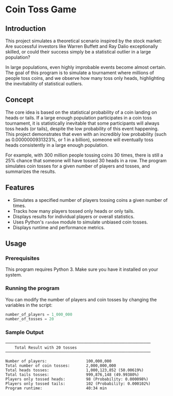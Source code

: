 # Coin Toss Game

## Introduction
This project simulates a theoretical scenario inspired by the stock market: Are successful investors like Warren Buffett and Ray Dalio exceptionally skilled, or could their success simply be a statistical outlier in a large population? 

In large populations, even highly improbable events become almost certain. The goal of this program is to simulate a tournament where millions of people toss coins, and we observe how many toss only heads, highlighting the inevitability of statistical outliers.

## Concept
The core idea is based on the statistical probability of a coin landing on heads or tails. If a large enough population participates in a coin toss tournament, it is statistically inevitable that some participants will always toss heads (or tails), despite the low probability of this event happening. This project demonstrates that even with an incredibly low probability (such as 0.0000000931323%, or 1 in a billion), someone will eventually toss heads consistently in a large enough population.

For example, with 300 million people tossing coins 30 times, there is still a 25% chance that someone will have tossed 30 heads in a row. The program simulates coin tosses for a given number of players and tosses, and summarizes the results.

## Features
- Simulates a specified number of players tossing coins a given number of times.
- Tracks how many players tossed only heads or only tails.
- Displays results for individual players or overall statistics.
- Uses Python's `random` module to simulate unbiased coin tosses.
- Displays runtime and performance metrics.

## Usage

### Prerequisites
This program requires Python 3. Make sure you have it installed on your system.

### Running the program
You can modify the number of players and coin tosses by changing the variables in the script:

```python
number_of_players = 1_000_000
number_of_tosses = 20
```

### Sample Output
```
───────────────────────────────────────────────────────────────
	Total Result with 20 tosses
───────────────────────────────────────────────────────────────

Number of players:                 100,000,000
Total number of coin tosses:       2,000,000,000
Total heads tosses:                1,000,123,852 (50.00619%)
Total tails tosses:                999,876,148 (49.99380%)
Players only tossed heads:         98 (Probability: 0.000098%)
Players only tossed tails:         102 (Probability: 0.000102%)
Program runtime:                   40:34 min
```
